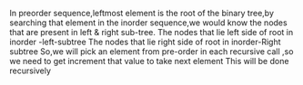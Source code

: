 In preorder sequence,leftmost element is the root of the binary tree,by searching that element in the inorder sequence,we would know the nodes that are present in left & right sub-tree.
The nodes that lie left side of root in inorder -left-subtree
The nodes that lie right side of root in inorder-Right subtree
So,we will pick an element from pre-order in each recursive call ,so we need to get increment that value to take next element
This will be done recursively